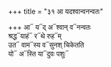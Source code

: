 +++
title = "३१ आ यदश्वान्वनन्वतः"

+++
आ᳓ य᳓द् अ᳓श्वान् व᳓नन्वतः  
श्रद्ध᳓याहं᳓ र᳓थे रुह᳓म्  
उत᳓ वाम᳓स्य व᳓सुनश् चिकेतति  
यो᳓ अ᳓स्ति या᳓दुवः पशुः᳓